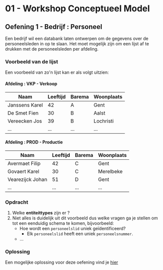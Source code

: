 # 01 - Workshop Conceptueel Model

## Oefening 1 - Bedrijf : Personeel
Een bedrijf wil een databank laten ontwerpen om de gegevens over de personeelsleden in op te slaan. Het moet mogelijk zijn om een lijst af te drukken met de personeelsleden per afdeling.

### Voorbeeld van de lijst
Een voorbeeld van zo'n lijst kan er als volgt uitzien:

#### Afdeling : VKP - Verkoop
| Naam           	| Leeftijd 	| Barema 	| Woonplaats 	|
|----------------	|----------	|--------	|------------	|
| Janssens Karel 	| 42       	| A      	| Gent       	|
| De Smet Fien   	| 30       	| B      	| Aalst      	|
| Vereecken Jos  	| 39       	| B      	| Lochristi  	|
| ...            	| ...      	| ...    	| ...        	|

#### Afdeling : PROD - Productie
| Naam             	| Leeftijd 	| Barema 	| Woonplaats 	|
|------------------	|----------	|--------	|------------	|
| Avermaet Filip   	| 42       	| C      	| Gent       	|
| Govaert Karel    	| 30       	| C      	| Merelbeke  	|
| Vearezijck Johan 	| 51       	| D      	| Gent       	|
| ...              	| ...      	| ...    	| ...        	|

### Opdracht
1. Welke **entiteittypes** zijn er ?
2. Niet alles is duidelijk uit dit voorbeeld dus welke vragen ga je stellen om tot een eenduidig schema te komen, bijvoorbeeld:
    - Hoe wordt een `personeelslid` uniek geïdentificeerd?
        - Elk `personeelslid` heeft een uniek `personeelsnummer`.
    - ...

### Oplossing
Een mogelijke oplossing voor deze oefening vind je [hier](../solutions/exercise-1.md)